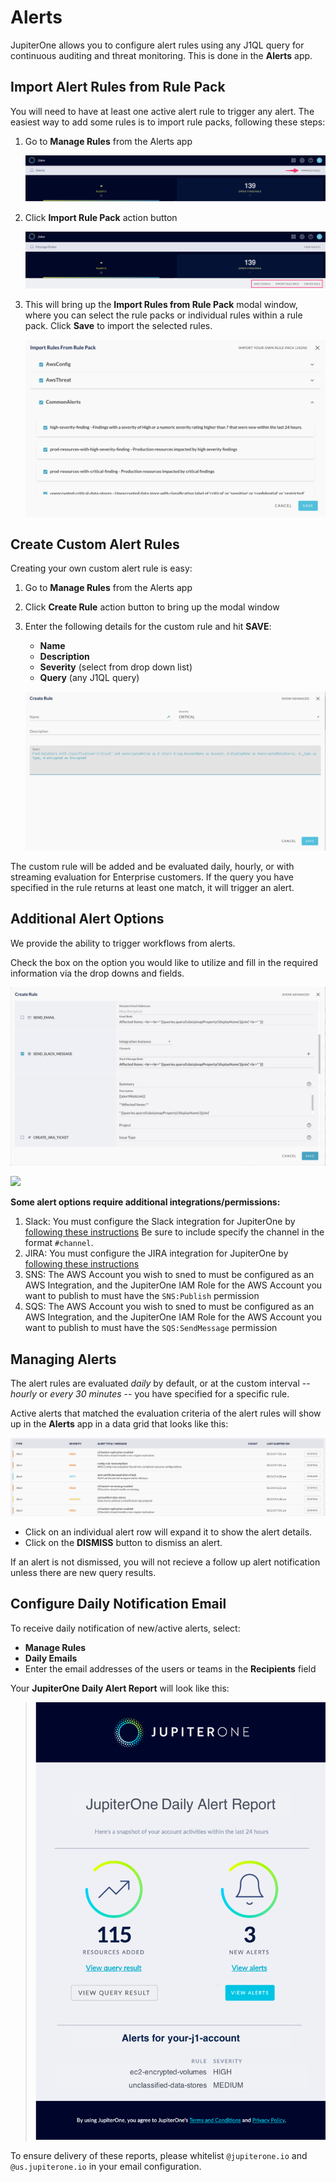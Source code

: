# Alerts

JupiterOne allows you to configure alert rules using any J1QL query for
continuous auditing and threat monitoring. This is done in the **Alerts** app.

## Import Alert Rules from Rule Pack

You will need to have at least one active alert rule to trigger any alert. The
easiest way to add some rules is to import rule packs, following these steps:

1. Go to **Manage Rules** from the Alerts app
  
   ![](../assets/alerts-header.png)

1. Click **Import Rule Pack** action button

   ![](../assets/alerts-rules-actions.png)

1. This will bring up the **Import Rules from Rule Pack** modal window, where
   you can select the rule packs or individual rules within a rule pack. Click
   **Save** to import the selected rules.

   ![](../assets/alerts-import-rule-pack.png)

## Create Custom Alert Rules

Creating your own custom alert rule is easy:

1. Go to **Manage Rules** from the Alerts app

1. Click **Create Rule** action button to bring up the modal window

1. Enter the following details for the custom rule and hit **SAVE**:

   - **Name**
   - **Description**
   - **Severity** (select from drop down list)
   - **Query** (any J1QL query)

   ![](../assets/alerts-create-rule.png)

The custom rule will be added and be evaluated daily, hourly, or with streaming evaluation for Enterprise customers. 
If the query you have specified in the rule returns at least one match, it will trigger an alert.

## Additional Alert Options

We provide the ability to trigger workflows from alerts.

Check the box on the option you would like to utilize and fill in the required information via the drop downs and fields.

![](../assets/alerts-additional-options-1.png)

![](../assets/alerts-additional-options-2.png)

**Some alert options require additional integrations/permissions:**
1. Slack: You must configure the Slack integration for JupiterOne by [following these instructions](https://support.jupiterone.io/hc/en-us/articles/360046977154-Slack)
   Be sure to include specify the channel in the format `#channel`.
1. JIRA: You must configure the JIRA integration for JupiterOne by [following these instructions](https://support.jupiterone.io/hc/en-us/articles/360022721154-Jira)
1. SNS: The AWS Account you wish to sned to must be configured as an AWS Integration, and the 
   JupiterOne IAM Role for the AWS Account you want to publish to must have the `SNS:Publish` permission
1. SQS: The AWS Account you wish to sned to must be configured as an AWS Integration, and the 
   JupiterOne IAM Role for the AWS Account you want to publish to must have the `SQS:SendMessage` permission

## Managing Alerts

The alert rules are evaluated _daily_ by default, or at the custom interval --
_hourly_ or _every 30 minutes_ -- you have specified for a specific rule.

Active alerts that matched the evaluation criteria of the alert rules will show
up in the **Alerts** app in a data grid that looks like this:

![](../assets/alerts-grid.png)

- Click on an individual alert row will expand it to show the alert details.
- Click on the **DISMISS** button to dismiss an alert.

If an alert is not dismissed, you will not recieve a follow up alert notification unless there are new query results.

## Configure Daily Notification Email

To receive daily notification of new/active alerts, select:

- **Manage Rules**
- **Daily Emails**
- Enter the email addresses of the users or teams in the **Recipients** field

Your **JupiterOne Daily Alert Report** will look like this:

> ![](../assets/alerts-daily-email.png)

To ensure delivery of these reports, please whitelist `@jupiterone.io` and
`@us.jupiterone.io` in your email configuration.
